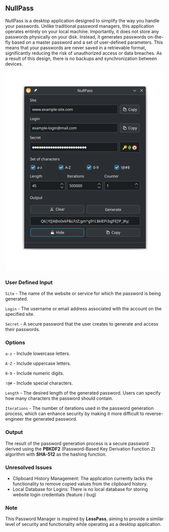 ## NullPass

NullPass is a desktop application designed to simplify the way you handle your passwords. 
Unlike traditional password managers, this application operates entirely on your local machine. 
Importantly, it does not store any passwords physically on your disk. 
Instead, it generates passwords on-the-fly based on a master password and a set of user-defined parameters. 
This means that your passwords are never saved in a retrievable format, significantly reducing the risk of unauthorized access or data breaches.
As a result of this design, there is no backups and synchronization between devices. 

![Example](img/example-img.png)

### User Defined Input
`Site` - The name of the website or service for which the password is being generated.

`Login` - The username or email address associated with the account on the specified site.

`Secret` - A secure password that the user creates to generate and access their passwords.

### Options
`a-z` - Include lowercase letters.

`A-Z` - Include uppercase letters.

`0-9` - Include numeric digits.

`!@#` - Include special characters.

`Length` - The desired length of the generated password. Users can specify how many characters the password should contain.

`Iterations` - The number of iterations used in the password generation process, which can enhance security by making it more difficult to reverse-engineer the generated password.

### Output
The result of the password generation process is a secure password derived using the **PBKDF2** (Password-Based Key Derivation Function 2) algorithm with **SHA-512** as the hashing function. 

### Unresolved Issues
- Clipboard History Management: 
The application currently lacks the functionality to remove copied values from the clipboard history.
- Local Database for Logins: 
There is no local database for storing website login credentials (feature / bug)

### Note
This Password Manager is inspired by **LessPass**, aiming to provide a similar level of security and functionality while operating as a desktop application. 
